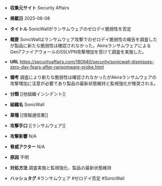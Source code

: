 - **収集元サイト**
Security Affairs

- **掲載日**
2025-08-08

- **タイトル**
SonicWallがランサムウェアのゼロデイ脆弱性を否定

- **概要**
SonicWallはランサムウェア攻撃でのゼロデイ脆弱性の報告を調査したが製品に新たな脆弱性は確認されなかった。AkiraランサムウェアによるGen7ファイアウォールのSSLVPN攻撃増加を受けて調査を実施した。

- **URL**
https://securityaffairs.com/180940/security/sonicwall-dismisses-zero-day-fears-after-ransomware-probe.html

- **備考**
調査により新たな脆弱性は確認されなかったがAkiraランサムウェアの攻撃増加に注意が必要であり製品の最新状態維持と監視強化が推奨される。

- **分類**
[[他組織インシデント]]

- **組織名**
SonicWall

- **業種**
[[情報通信業]]

- **攻撃手口**
[[ランサムウェア]]

- **攻撃影響**
N/A

- **脅威アクター**
N/A

- **原因**
不明

- **対処方法**
調査実施と監視強化、製品の最新状態維持

- **ハッシュタグ**
#ランサムウェア #ゼロデイ否定 #SonicWall
